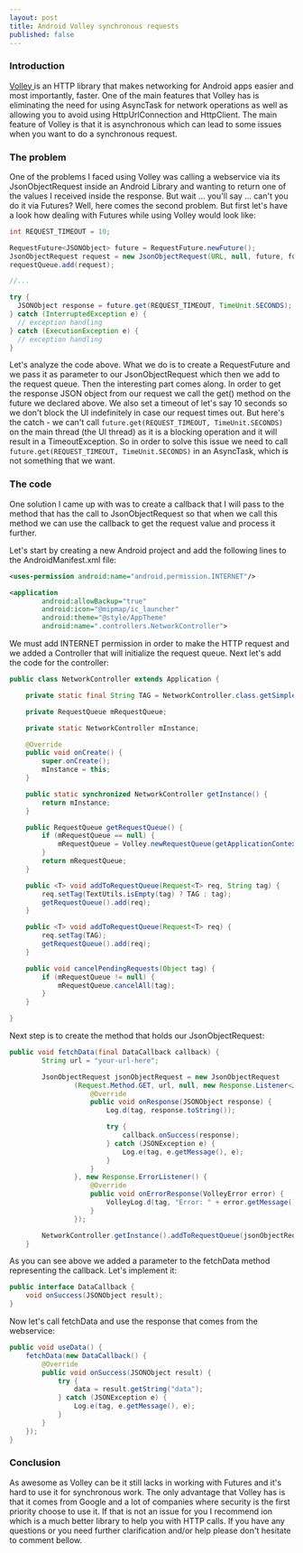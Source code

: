 ```yaml
---
layout: post
title: Android Volley synchronous requests
published: false
---
```


### Introduction

<a href=""> Volley </a> is an HTTP library that makes networking for Android apps easier and most importantly, faster. One of the main features that Volley has is eliminating the need for using AsyncTask for network operations as well as allowing you to avoid using HttpUrlConnection and HttpClient. The main feature of Volley is that it is asynchronous which can lead to some issues when you want to do a synchronous request.

### The problem

One of the problems I faced using Volley was calling a webservice via its JsonObjectRequest inside an Android Library and wanting to return one of the values I received inside the response. But wait ... you'll say ... can't you do it via Futures? 
Well, here comes the second problem. But first let's have a look how dealing with Futures while using Volley would look like:

``` java
int REQUEST_TIMEOUT = 10;

RequestFuture<JSONObject> future = RequestFuture.newFuture();
JsonObjectRequest request = new JsonObjectRequest(URL, null, future, future);
requestQueue.add(request);

//...

try {
  JSONObject response = future.get(REQUEST_TIMEOUT, TimeUnit.SECONDS); // this will block (forever)
} catch (InterruptedException e) {
  // exception handling
} catch (ExecutionException e) {
  // exception handling
}
```

Let's analyze the code above. What we do is to create a RequestFuture and we pass it as parameter to our JsonObjectRequest which then we add to the request queue.
Then the interesting part comes along. In order to get the response JSON object from our request we call the get() method on the future we declared above. We also set a timeout of let's say 10 seconds so we don't block the UI indefinitely in case our request times out.
But here's the catch - we can't call ``` future.get(REQUEST_TIMEOUT, TimeUnit.SECONDS) ``` on the main thread (the UI thread) as it is a blocking operation and it will result in a TimeoutException. So in order to solve this issue we need to call ``` future.get(REQUEST_TIMEOUT, TimeUnit.SECONDS) ``` in an AsyncTask, which is not something that we want.

### The code

One solution I came up with was to create a callback that I will pass to the method that has the call to JsonObjectRequest so that when we call this method we can use the callback to get the request value and process it further.

Let's start by creating a new Android project and add the following lines to the AndroidManifest.xml file:

``` xml
<uses-permission android:name="android.permission.INTERNET"/>

<application
        android:allowBackup="true"
        android:icon="@mipmap/ic_launcher"
        android:theme="@style/AppTheme"
        android:name=".controllers.NetworkController">
```

We must add INTERNET permission in order to make the HTTP request and we added a Controller that will initialize the request queue.
Next let's add the code for the controller:

```java
public class NetworkController extends Application {

    private static final String TAG = NetworkController.class.getSimpleName();

    private RequestQueue mRequestQueue;

    private static NetworkController mInstance;

    @Override
    public void onCreate() {
        super.onCreate();
        mInstance = this;
    }

    public static synchronized NetworkController getInstance() {
        return mInstance;
    }

    public RequestQueue getRequestQueue() {
        if (mRequestQueue == null) {
            mRequestQueue = Volley.newRequestQueue(getApplicationContext());
        }
        return mRequestQueue;
    }

    public <T> void addToRequestQueue(Request<T> req, String tag) {
        req.setTag(TextUtils.isEmpty(tag) ? TAG : tag);
        getRequestQueue().add(req);
    }

    public <T> void addToRequestQueue(Request<T> req) {
        req.setTag(TAG);
        getRequestQueue().add(req);
    }

    public void cancelPendingRequests(Object tag) {
        if (mRequestQueue != null) {
            mRequestQueue.cancelAll(tag);
        }
    }

}
```

Next step is to create the method that holds our JsonObjectRequest:

```java
public void fetchData(final DataCallback callback) {
        String url = "your-url-here";

        JsonObjectRequest jsonObjectRequest = new JsonObjectRequest
                (Request.Method.GET, url, null, new Response.Listener<JSONObject>() {
                    @Override
                    public void onResponse(JSONObject response) {
                        Log.d(tag, response.toString());

                        try {
                            callback.onSuccess(response);
                        } catch (JSONException e) {
                            Log.e(tag, e.getMessage(), e);
                        }
                    }
                }, new Response.ErrorListener() {
                    @Override
                    public void onErrorResponse(VolleyError error) {
                        VolleyLog.d(tag, "Error: " + error.getMessage());
                    }
                });

        NetworkController.getInstance().addToRequestQueue(jsonObjectRequest);
    }
```

As you can see above we added a parameter to the fetchData method representing the callback. Let's implement it:

```java
public interface DataCallback {
    void onSuccess(JSONObject result);
}
```

Now let's call fetchData and use the response that comes from the webservice:

```java
public void useData() {
    fetchData(new DataCallback() {
        @Override
        public void onSuccess(JSONObject result) {
            try {
                data = result.getString("data");
            } catch (JSONException e) {
                Log.e(tag, e.getMessage(), e);
            }
        }
    });
}
```

### Conclusion

As awesome as Volley can be it still lacks in working with Futures and it's hard to use it for synchronous work. The only advantage that Volley has is that it comes from Google and a lot of companies where security is the first priority choose to use it. If that is not an issue for you I recommend <a hfref="https://github.com/koush/ion"> ion </a> which is a much better library to help you with HTTP calls.
If you have any questions or you need further clarification and/or help please don't hesitate to comment bellow.



